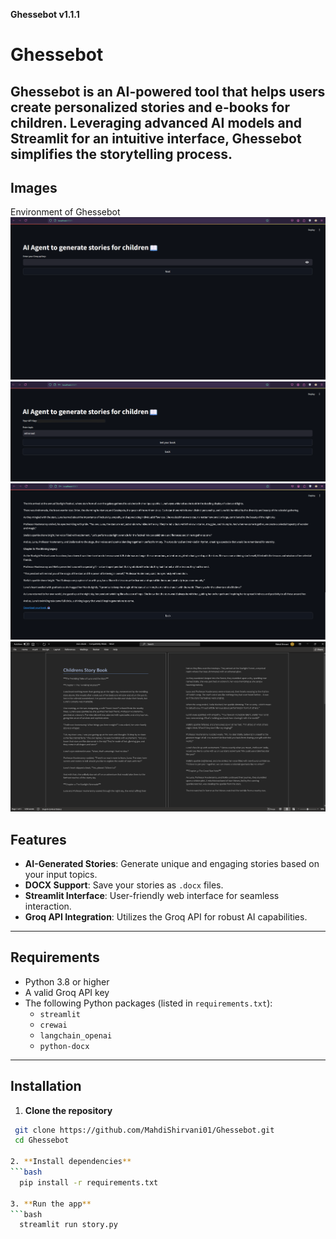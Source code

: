 **Ghessebot v1.1.1**

# Ghessebot

Ghessebot is an AI-powered tool that helps users create personalized stories and e-books for children. Leveraging advanced AI models and Streamlit for an intuitive interface, Ghessebot simplifies the storytelling process.
---
## Images
Environment of Ghessebot
![enter a Groq api key](images/1.png)
![choose a topic](images/2.png)
![generated story](images/3.png)
![docx output file](images/4.png)

## Features

- **AI-Generated Stories**: Generate unique and engaging stories based on your input topics.
- **DOCX Support**: Save your stories as `.docx` files.
- **Streamlit Interface**: User-friendly web interface for seamless interaction.
- **Groq API Integration**: Utilizes the Groq API for robust AI capabilities.

---

## Requirements

- Python 3.8 or higher
- A valid Groq API key
- The following Python packages (listed in `requirements.txt`):
  - `streamlit`
  - `crewai`
  - `langchain_openai`
  - `python-docx`

---

## Installation

1. **Clone the repository**
  ```bash
   git clone https://github.com/MahdiShirvani01/Ghessebot.git
   cd Ghessebot

2. **Install dependencies**
  ```bash
    pip install -r requirements.txt

3. **Run the app**
  ```bash
    streamlit run story.py